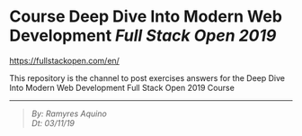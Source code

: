 # Course **Deep Dive Into Modern Web Development** _Full Stack Open 2019_

<https://fullstackopen.com/en/>

This repository is the channel to post exercises answers for the Deep Dive Into Modern Web Development Full Stack Open 2019 Course

---
> _By: Ramyres Aquino_ \
> _Dt: 03/11/19_

